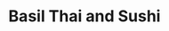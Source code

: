 ---
layout: place
title: "Basil Thai and Sushi"
permalink: /georgia/brunswick/basil-thai-and-sushi.html
stateAbbr: GA
stateName: Georgia
cityName: Brunswick
seo:
  name: "Basil Thai and Sushi"
  type: Restaurant
  links: http://basilthaiandsushi.com/hello-world
description: "Stylish eatery serving sushi, pho & familiar Thai mains, including curry, in modern surrounds. Basil Thai and Sushi serves delicious sushi in Brunswick, Georgia. Try fresh Japanese dishes for a great dining experience. Available for takeout, delivery, lunch, and dinner."
place_id: ChIJDXz6DBbY5IgREAr8L5Gikr8
photos:
  - name: >-
      places/ChIJDXz6DBbY5IgREAr8L5Gikr8/photos/AeeoHcLpnuYYsE8o61XZ501hvdZsugfpovfeNq9ewMVnezIKHJrMVkC1zWz3uDiJCkLTo5zYPah77_QGU0GLxNxAq01_MDDSeg2NP570zdXUk_bR61UjvXcM4Knyq2JjLbJi0V861DRnt8X781d6Ffu0p_U3yR-Pp4R_cs8dFomWQRvQ5-XjUOdylDn7Qg7Z2NiuXCZ4akMhXC6urwgEBPLkH-zGKikzcLyGWSPxK5GKItLN_gk6g__BaGBx0vzZorJ0EqTOm8cJ8Oz_VsG8LFiLcgq55BNIwYzHJKzXCwmf6JaXC5pLneGRT7biDLIIDf_V_2NL6pb3cbCncUgSCI0v6flcFzdzX82FtkI5LKn11cBQiEM_u6ttlqMAGXN5S0gqde2eRIvybLhWGjyWDq0zlcq0_JL76L_-qgYg39fCsl07Yz5I
    widthPx: 3024
    heightPx: 4032
    authorAttributions:
      - displayName: mia jam
        uri: https://maps.google.com/maps/contrib/115408594136126944931
        photoUri: >-
          https://lh3.googleusercontent.com/a-/ALV-UjX1XlFFDEmLRXf_QBOyn-JZLiYSwhRNu1uWgj-BbhREy4vdtQkK=s100-p-k-no-mo
    flagContentUri: >-
      https://www.google.com/local/imagery/report/?cb_client=maps_api_places.places_api&image_key=!1e10!2sCIHM0ogKEICAgICbyu--ogE&hl=en-US
    googleMapsUri: >-
      https://www.google.com/maps/place//data=!3m4!1e2!3m2!1sCIHM0ogKEICAgICbyu--ogE!2e10!4m2!3m1!1s0x88e4d8160cfa7c0d:0xbf92a2912ffc0a10
  - name: >-
      places/ChIJDXz6DBbY5IgREAr8L5Gikr8/photos/AeeoHcKmXHckXwHFVJ38XZfNQ3xz7jYVa8joG878KJj9JLD3NgHY_9m0-FrncYy2hf7GUswBKlkOts33DrBpWnSuddqT4fCwazE7jcjtYO4ya-hiL_GWzf40tim3rPQDuy_CDoL2tDIBaS7zlNdZNPMxBPoKvNQtzMyDsJdsSsZ1QvUhAOcjAZ4IP89qgjmwcIHNsqYhNW1Luu1nil6LBQ1uGHwDsVC93RyadzjtfP6WD5rFCQsdwCU1ESRW0paRNNR9laBjwQDyIglQVcZmJuIPn2CBUSWheo7qBDZzj_9aPQ9r4hNmwh8Fo4_bfj3c8NWE8O13P78x0PxxQUKi4mjVhFFbpKPVSYjof0lLQZ1KGY_hmgWdW1yf0HqiUaL5Pwjo_Q0QC1vFqPxGIFr4Fg2yd8wD_EfYU4yc-hR9nPYwxQ9IU5PA
    widthPx: 3024
    heightPx: 4032
    authorAttributions:
      - displayName: Dani Mannarino
        uri: https://maps.google.com/maps/contrib/111251077230528493636
        photoUri: >-
          https://lh3.googleusercontent.com/a/ACg8ocJ4DxsfQf3kCcGAafLg65nH4b74AJKwS8hoHqkIXkT_W04mYK0L=s100-p-k-no-mo
    flagContentUri: >-
      https://www.google.com/local/imagery/report/?cb_client=maps_api_places.places_api&image_key=!1e10!2sCIHM0ogKEICAgICJusf5vQE&hl=en-US
    googleMapsUri: >-
      https://www.google.com/maps/place//data=!3m4!1e2!3m2!1sCIHM0ogKEICAgICJusf5vQE!2e10!4m2!3m1!1s0x88e4d8160cfa7c0d:0xbf92a2912ffc0a10
  - name: >-
      places/ChIJDXz6DBbY5IgREAr8L5Gikr8/photos/AeeoHcLSwhEWyeTE3Hw_1tZeIlzXrpcNHAATl38FrNe4OSg-KYQU9pGFgmOpmI_8-8qsyE6wYEzCb9KzNdgT9pc9tsbLQjQ5dCCUmTDlMGkU_hMO5JfLPkU86bFSDDFXleqzx1F606trSYNLHgTEd5IBmQTHf2KHdajtu7njoRSb9LJ0N16sV_6pStclwdNz_M36BD69AJf-u08HO8kBnFLTrO12iWPOE2OaHxLjPAAXRRvLBnIiee8Oj0Jzvw98gci7w1WcKCzBpTRP7MUZnboyHZt7r67FE9Wyq3ogTmFgKONaqvMjAiSd6P74EpXG0DGaMp0Jc-7VILm7IAVxErl89S8UqXGewqWqo3JTE4UZ-90iocF2JeS5dX8W8MeJwK5nJKn867VjKWxaffKfK-od-Z2Y5s5iRq0_OaGJuHszfdm7ww
    widthPx: 3000
    heightPx: 4000
    authorAttributions:
      - displayName: Shafiyee Islam
        uri: https://maps.google.com/maps/contrib/115201685251191805275
        photoUri: >-
          https://lh3.googleusercontent.com/a-/ALV-UjX84008L_72L9O3KFhDj_MRVcHZcX9PHKELKnnOMdKQL4D0SOlY5g=s100-p-k-no-mo
    flagContentUri: >-
      https://www.google.com/local/imagery/report/?cb_client=maps_api_places.places_api&image_key=!1e10!2sCIHM0ogKEICAgICf_feMCA&hl=en-US
    googleMapsUri: >-
      https://www.google.com/maps/place//data=!3m4!1e2!3m2!1sCIHM0ogKEICAgICf_feMCA!2e10!4m2!3m1!1s0x88e4d8160cfa7c0d:0xbf92a2912ffc0a10
  - name: >-
      places/ChIJDXz6DBbY5IgREAr8L5Gikr8/photos/AeeoHcKw0Hu85RGc0mJU2wMgUWk-jD92iSwp6xWoCK9lfUIqwdb3R2kOJkXQ2EhMplNO3-O_rUE9I59HgF2qY7r3tN1Iy8Cbo8sxTNbMHdx0_L-2LPPEyQi7xV0a83lSwGr5AHjt8txykmfM3O9NYfIPwH_YQ3jPg5TVY9goL1W9-sK6ay6Iisu3uUyqEO0vUL1EAa57wZDnUhkh9lPMHV-Vzq0G_ZrGBvDhwh76eUkzJrG1jI7l9F_uIQnGHBqC88LzyXQJLDDMcF7o2wqt2plDUAHrMOoHO0esEFMq1lsg0MoELbD_xww5LRTZ2SRFXeqSU6jY7lL3SvbIyFvMNXI6fKSuRpxE2tKrHDUHhq0pCyDJgTU4XohE483dPv-Tv-n9XlPfZqUl8D2HikZpD6o_hXHYt_Zmb77IuzxKoA6lO4p30A
    widthPx: 3072
    heightPx: 4080
    authorAttributions:
      - displayName: Jane R
        uri: https://maps.google.com/maps/contrib/114561138992646196889
        photoUri: >-
          https://lh3.googleusercontent.com/a/ACg8ocIrMYAcb7O40QC8yujsJ0Khju2dGi4gtcbX-70F7IUOFzxetLfv=s100-p-k-no-mo
    flagContentUri: >-
      https://www.google.com/local/imagery/report/?cb_client=maps_api_places.places_api&image_key=!1e10!2sCIHM0ogKEICAgICrlcLwfQ&hl=en-US
    googleMapsUri: >-
      https://www.google.com/maps/place//data=!3m4!1e2!3m2!1sCIHM0ogKEICAgICrlcLwfQ!2e10!4m2!3m1!1s0x88e4d8160cfa7c0d:0xbf92a2912ffc0a10
  - name: >-
      places/ChIJDXz6DBbY5IgREAr8L5Gikr8/photos/AeeoHcJVMtyH1LThWn83Q13bpTiUdvhukFFzIOd_TzKhqfSK0XBj1T1v53jRGDdddTvW2cDCiSrYSMhyD6pa-s9GJ3RXhHNXnACpINJ9ehaDeZjGAermq-nsoPTZRwtdUMmMc-3l2jdEPB7kEJlCRIquHQ6YNJja5x7q5z5l5jbtBbO3drFqNioFQQWegVSZ9W3UkBWMzLErXnSJKvyaTSTfgIzwmPl245z91GughaIBeVeOXm24IdQTDxXlslbHxnRyNEOmC_DEsziIq2nGYdh4JZNhqu4HzppYwd2nfWEP2JbzudzBASzqBBCEEDhY7apBr_LzEJdMqJJhrLMxvuq-s_rL6xAKfTIl3_W-6MT5XQfwTPDTUQnhe6PnwIRdpL9Am8o4FJ-Whs3UktQKuCBLPnkEvGqFFdhw1nGPOY93DKtS8A
    widthPx: 4032
    heightPx: 3024
    authorAttributions:
      - displayName: Aissa King (Boss Lady on the go)
        uri: https://maps.google.com/maps/contrib/114880965124924874300
        photoUri: >-
          https://lh3.googleusercontent.com/a-/ALV-UjX0oOOFTWCQwZ12SO5_yhhasSFdccWmd2LaY5AhZYB4GxHgaC0XUw=s100-p-k-no-mo
    flagContentUri: >-
      https://www.google.com/local/imagery/report/?cb_client=maps_api_places.places_api&image_key=!1e10!2sCIHM0ogKEICAgMDg4pHGEQ&hl=en-US
    googleMapsUri: >-
      https://www.google.com/maps/place//data=!3m4!1e2!3m2!1sCIHM0ogKEICAgMDg4pHGEQ!2e10!4m2!3m1!1s0x88e4d8160cfa7c0d:0xbf92a2912ffc0a10
  - name: >-
      places/ChIJDXz6DBbY5IgREAr8L5Gikr8/photos/AeeoHcIoCZ-lpozyThOs-rsr02UICjT71STVO9nZNGnzOFKy9cj44rNI9QaVBTazsYovs0DpgTUxTRsfE6f2imWgEZ3T9fFJzZ-GMV6QIyY7hdByLSHxcVLvyRbxCTOK8_tOyvTs2IQ1_LSXUjDn12aOlmjrqwhQCgoPR4x3LQT26RTyHm8BGZFYvMaugkLSxrilS73OTF6HlGm33KRbdWIwovK-axEDMeTawRPuPS0jCX3q0IP8igl8Wwu0HZY29rs33jnsBNNhgq5NubDk6jR6uPMF7pG0euRyPxHsEM-pQauwKyGGivmFby84uagyFxdz3R379JJWQzg7ivBJpZSIaGNQwZQzooqAv0pxA2HyYRZfPtMfjt2VJdp9pQKQhOnTduRflLi09yWwwWRVuvfEPJ3drT-2ZBrSLNOcc6t0iSIZqQ
    widthPx: 3024
    heightPx: 4032
    authorAttributions:
      - displayName: mia jam
        uri: https://maps.google.com/maps/contrib/115408594136126944931
        photoUri: >-
          https://lh3.googleusercontent.com/a-/ALV-UjX1XlFFDEmLRXf_QBOyn-JZLiYSwhRNu1uWgj-BbhREy4vdtQkK=s100-p-k-no-mo
    flagContentUri: >-
      https://www.google.com/local/imagery/report/?cb_client=maps_api_places.places_api&image_key=!1e10!2sCIHM0ogKEICAgICbyu--Ig&hl=en-US
    googleMapsUri: >-
      https://www.google.com/maps/place//data=!3m4!1e2!3m2!1sCIHM0ogKEICAgICbyu--Ig!2e10!4m2!3m1!1s0x88e4d8160cfa7c0d:0xbf92a2912ffc0a10
  - name: >-
      places/ChIJDXz6DBbY5IgREAr8L5Gikr8/photos/AeeoHcJL8OZIjsqxU-ksX1Esz3tLiatgy5QC9hrV1IuESJaK1JHIXQaW28NWqr8XYUqUakJNN9RltbtR5KKc0Fi3AYL5tEt_phikYqu6-rfksVZQvS7SQe4H8veIu5UaX4M-7dZxm8oc30axPA7Ewckfq6SBDb8yHmafZnsKH-qVcd2D1-kZWTFo7QDzui6_5AAZdXnRlOHcP8DxgNoMyVc5yVpkIgO8edPL9bWEuapaBk5-BRQPb4948q_Ttq-g6a7U6iFLSP0gdIHIzscaRndXioQqsi86uivdTrezxsoz0kY67nytV0bGI8IGAfiLHIZ2lQY-UwiJfTHRp0AUJn9XYgMRs5OO6aIy86ZEakbZiyjlc3O_HjOlMPbn_-wscQXUtaki_86Q74v-LdqwCWqaDOxwNk2XjICUvpXj1JvY7BH2KYA
    widthPx: 4032
    heightPx: 3024
    authorAttributions:
      - displayName: Ted Stawicki
        uri: https://maps.google.com/maps/contrib/109653092133899025913
        photoUri: >-
          https://lh3.googleusercontent.com/a-/ALV-UjXwkNI8YfFlRIQ7EuA2OGgBxwHG4UqMx57zCmTsnDdbVxfKuqszrQ=s100-p-k-no-mo
    flagContentUri: >-
      https://www.google.com/local/imagery/report/?cb_client=maps_api_places.places_api&image_key=!1e10!2sCIHM0ogKEICAgID1s8_mywE&hl=en-US
    googleMapsUri: >-
      https://www.google.com/maps/place//data=!3m4!1e2!3m2!1sCIHM0ogKEICAgID1s8_mywE!2e10!4m2!3m1!1s0x88e4d8160cfa7c0d:0xbf92a2912ffc0a10
  - name: >-
      places/ChIJDXz6DBbY5IgREAr8L5Gikr8/photos/AeeoHcLLIsTxhbbQ_VyTCsz420iObPHLM9qmb2TgilrA15PVJWOREOcYSWZVRrWf-A9FAf5cpgyjhrkaHCL0vbCyeFpQtKbI2b3faNdp9WyDzzioGYF-XPjfBW5rmN223gCWmWc4axZ5-cY_zAemRI4xEhtPPVs9WHMMCFxptC21aooCeAhjcAMt935y-OL3e-uUVkGoa08vr5tkbsxUINfI8GMFeYalfW952x9OE_11wVRblaTdWiqmTWOsTCnZW8tIviU_mA_-3qa8z18tANODsNDw5GSuZMsvNpCGOa1naQpu7qJoKrsA8uPQrUjmBWcfaTQlabWg5QyMxv462J1oow31Kl8Zpv0xO6W_0A_5ZQtqdMVhsXQeXTQPkbLMZe7w-eD_xMFCd0J6TF1e7mN9wXR3ppdRGSYew7i3u6KeNQkPrQ
    widthPx: 4032
    heightPx: 3024
    authorAttributions:
      - displayName: mia jam
        uri: https://maps.google.com/maps/contrib/115408594136126944931
        photoUri: >-
          https://lh3.googleusercontent.com/a-/ALV-UjX1XlFFDEmLRXf_QBOyn-JZLiYSwhRNu1uWgj-BbhREy4vdtQkK=s100-p-k-no-mo
    flagContentUri: >-
      https://www.google.com/local/imagery/report/?cb_client=maps_api_places.places_api&image_key=!1e10!2sCIHM0ogKEICAgICbyu--Qg&hl=en-US
    googleMapsUri: >-
      https://www.google.com/maps/place//data=!3m4!1e2!3m2!1sCIHM0ogKEICAgICbyu--Qg!2e10!4m2!3m1!1s0x88e4d8160cfa7c0d:0xbf92a2912ffc0a10
  - name: >-
      places/ChIJDXz6DBbY5IgREAr8L5Gikr8/photos/AeeoHcJMkPmdDg__KC0dEkLoLWm40YpV4KQfASIKQwOVNth5GNlyriXfwjvOttpzXtBcdkQThXe25YhwHP6mQS4YAB4PEq3jU8jbkLroEiGPM2GR2vDP9lHXtTJf7nEnu8oDAdsQMPd6CB7m_uZmWr0B2Wcyu07RmqG1x3QSySHGjO_WaJijZ5A8rYAR9AWAjlNu7j_EpmurUTqXNgGY8-cN2yeNB5yv-QboGvGr2k0BYFaQOVX0Gl7PNPyL9TyPvNDXkufcuaICOrIN4Bd3LimdobxlrbMu8AMXMruHtRAOrTw_Z5ZfPHPsalj1nXiMl-7CSDD2kI6vVEHbQq0WX_Y42mdAnYg_Ry55l5i9VCxNeDujETiK8A_s86OARYUxDRDk-e5Uo1dDjGNoAFXCQZ64C9pr5x2QglWFdK-ycb0I0eeZMu3V
    widthPx: 3000
    heightPx: 4000
    authorAttributions:
      - displayName: Shafiyee Islam
        uri: https://maps.google.com/maps/contrib/115201685251191805275
        photoUri: >-
          https://lh3.googleusercontent.com/a-/ALV-UjX84008L_72L9O3KFhDj_MRVcHZcX9PHKELKnnOMdKQL4D0SOlY5g=s100-p-k-no-mo
    flagContentUri: >-
      https://www.google.com/local/imagery/report/?cb_client=maps_api_places.places_api&image_key=!1e10!2sCIHM0ogKEICAgICf_feMiAE&hl=en-US
    googleMapsUri: >-
      https://www.google.com/maps/place//data=!3m4!1e2!3m2!1sCIHM0ogKEICAgICf_feMiAE!2e10!4m2!3m1!1s0x88e4d8160cfa7c0d:0xbf92a2912ffc0a10
  - name: >-
      places/ChIJDXz6DBbY5IgREAr8L5Gikr8/photos/AeeoHcI2baCH2KfRtxkwqFt6lw-f8jkMsOQRQfuCNIDpFn8ttMDQ3nr4bUKxUBGFuw06RC9JEzEltwFbBJVhYg4d-VM8-RyasGAwT7v_IYnTBoJ9CqKB5Yj0RRrUjtM4ceIxcslX6kI7QsmEHRmBQm00d0wTXgZr4JAMRPOIkTjXoQeR6g1XtoRhZI6r_DN_G_J-FF_Tqlp8zAJcWzDu6wWtM0m-8aEHWrxFIT_7-34u-Ho9Wlc-bqRyaP8qUlXxn0IrccQ1kq_eEmcQQ-vNmvC8MmaYMvFSJj4_dRX9O_246oOv-HHI1DYZuyT8Hgh5p88THyaM7Y0WhozHv2kBvPbpYrCw408JX7Z57u3Y1pzaewYFlDm8BiE0s8yn7WllBrSqzs9J8FpmR36GXlZ10q8VAIcRnQsOr9frIsdWfpaqzfw
    widthPx: 4032
    heightPx: 3024
    authorAttributions:
      - displayName: AdventureAttorney
        uri: https://maps.google.com/maps/contrib/113640814424146438440
        photoUri: >-
          https://lh3.googleusercontent.com/a-/ALV-UjVJx2wy5jAMex0LEQq2aH-DHMOyD0m1GnMuI6XbI07z6R8Q1sLT=s100-p-k-no-mo
    flagContentUri: >-
      https://www.google.com/local/imagery/report/?cb_client=maps_api_places.places_api&image_key=!1e10!2sCIHM0ogKEICAgICxiun2RA&hl=en-US
    googleMapsUri: >-
      https://www.google.com/maps/place//data=!3m4!1e2!3m2!1sCIHM0ogKEICAgICxiun2RA!2e10!4m2!3m1!1s0x88e4d8160cfa7c0d:0xbf92a2912ffc0a10
address: 1401 Newcastle St, Brunswick, GA 31520, USA
street: 1401 Newcastle St
city: Brunswick
state: GA
zip: '31520'
country: USA
neighborhood: null
latitude: '31.147777'
longitude: '-81.495006'
accessibility_options:
  wheelchairAccessibleParking: true
  wheelchairAccessibleEntrance: true
  wheelchairAccessibleRestroom: true
  wheelchairAccessibleSeating: true
business_status: OPERATIONAL
name: Basil Thai and Sushi
google_maps_links:
  directionsUri: >-
    https://www.google.com/maps/dir//''/data=!4m7!4m6!1m1!4e2!1m2!1m1!1s0x88e4d8160cfa7c0d:0xbf92a2912ffc0a10!3e0
  placeUri: https://maps.google.com/?cid=13804274552302995984
  writeAReviewUri: >-
    https://www.google.com/maps/place//data=!4m3!3m2!1s0x88e4d8160cfa7c0d:0xbf92a2912ffc0a10!12e1
  reviewsUri: >-
    https://www.google.com/maps/place//data=!4m4!3m3!1s0x88e4d8160cfa7c0d:0xbf92a2912ffc0a10!9m1!1b1
  photosUri: >-
    https://www.google.com/maps/place//data=!4m3!3m2!1s0x88e4d8160cfa7c0d:0xbf92a2912ffc0a10!10e5
primary_type: Thai Restaurant
opening_hours:
  regular: null
  current: null
secondary_opening_hours:
  regular:
    weekdayDescriptions: null
    type: null
  current:
    weekdayDescriptions: null
    type: null
phone: (912) 342-7625
price_level: PRICE_LEVEL_MODERATE
price_range: null
rating: '4.3'
rating_count: 0
website: http://basilthaiandsushi.com/hello-world
reviews:
  - name: >-
      places/ChIJDXz6DBbY5IgREAr8L5Gikr8/reviews/ChdDSUhNMG9nS0VJQ0FnSUR6dEotaTdnRRAB
    relativePublishTimeDescription: 10 months ago
    rating: 4
    text:
      text: >-
        My family and I visited here during our quick trip to Brunswick. I
        really wish I could remember our server name because he was great. The
        food was good and the drinks were delicious. The atmosphere was nice,
        too. I ordered the New Zealand lamb chops,  salmon roll, and Thai fried
        rice.
      languageCode: en
    originalText:
      text: >-
        My family and I visited here during our quick trip to Brunswick. I
        really wish I could remember our server name because he was great. The
        food was good and the drinks were delicious. The atmosphere was nice,
        too. I ordered the New Zealand lamb chops,  salmon roll, and Thai fried
        rice.
      languageCode: en
    authorAttribution:
      displayName: Shenay Adams (NayNay)
      uri: https://www.google.com/maps/contrib/104611603786414643361/reviews
      photoUri: >-
        https://lh3.googleusercontent.com/a-/ALV-UjWRwf_P-gVQgNAIHETXnSjRPuq_OGtOBB42d69VnDxl9a3vF6rhSg=s128-c0x00000000-cc-rp-mo-ba4
    publishTime: '2024-06-08T17:06:32.617848Z'
    flagContentUri: >-
      https://www.google.com/local/review/rap/report?postId=ChdDSUhNMG9nS0VJQ0FnSUR6dEotaTdnRRAB&d=17924085&t=1
    googleMapsUri: >-
      https://www.google.com/maps/reviews/data=!4m6!14m5!1m4!2m3!1sChdDSUhNMG9nS0VJQ0FnSUR6dEotaTdnRRAB!2m1!1s0x88e4d8160cfa7c0d:0xbf92a2912ffc0a10
  - name: >-
      places/ChIJDXz6DBbY5IgREAr8L5Gikr8/reviews/ChdDSUhNMG9nS0VJQ0FnSURENjkzeDFRRRAB
    relativePublishTimeDescription: 12 months ago
    rating: 5
    text:
      text: >-
        Great lunch spot!


        Dumplings were delicious, loved the sauce!


        Salmon was perfectly cooked! The green sauce has a bit of spice to it,
        but it was very good.


        My daughter inhaled the hibachi chicken and rice!


        The chicken and noodles were also a hit, my husband loved them!


        The red velvet cheesecake was AMAZING!


        Will go again!
      languageCode: en
    originalText:
      text: >-
        Great lunch spot!


        Dumplings were delicious, loved the sauce!


        Salmon was perfectly cooked! The green sauce has a bit of spice to it,
        but it was very good.


        My daughter inhaled the hibachi chicken and rice!


        The chicken and noodles were also a hit, my husband loved them!


        The red velvet cheesecake was AMAZING!


        Will go again!
      languageCode: en
    authorAttribution:
      displayName: Ashley Ruth
      uri: https://www.google.com/maps/contrib/101596333563938651568/reviews
      photoUri: >-
        https://lh3.googleusercontent.com/a-/ALV-UjUXQvyJV_eE9eHA3D_NL6CVmmEAQtLlkJoj9OTAl7yKKkCRE5LUAQ=s128-c0x00000000-cc-rp-mo-ba5
    publishTime: '2024-04-14T12:43:18.547796Z'
    flagContentUri: >-
      https://www.google.com/local/review/rap/report?postId=ChdDSUhNMG9nS0VJQ0FnSURENjkzeDFRRRAB&d=17924085&t=1
    googleMapsUri: >-
      https://www.google.com/maps/reviews/data=!4m6!14m5!1m4!2m3!1sChdDSUhNMG9nS0VJQ0FnSURENjkzeDFRRRAB!2m1!1s0x88e4d8160cfa7c0d:0xbf92a2912ffc0a10
  - name: >-
      places/ChIJDXz6DBbY5IgREAr8L5Gikr8/reviews/ChdDSUhNMG9nS0VJQ0FnTURnNHBIR29RRRAB
    relativePublishTimeDescription: a month ago
    rating: 5
    text:
      text: >-
        Really tasty Thai food. I’m looking forward to recommending it to all my
        co workers.
      languageCode: en
    originalText:
      text: >-
        Really tasty Thai food. I’m looking forward to recommending it to all my
        co workers.
      languageCode: en
    authorAttribution:
      displayName: Aissa King (Boss Lady on the go)
      uri: https://www.google.com/maps/contrib/114880965124924874300/reviews
      photoUri: >-
        https://lh3.googleusercontent.com/a-/ALV-UjX0oOOFTWCQwZ12SO5_yhhasSFdccWmd2LaY5AhZYB4GxHgaC0XUw=s128-c0x00000000-cc-rp-mo-ba4
    publishTime: '2025-02-23T14:41:16.930781Z'
    flagContentUri: >-
      https://www.google.com/local/review/rap/report?postId=ChdDSUhNMG9nS0VJQ0FnTURnNHBIR29RRRAB&d=17924085&t=1
    googleMapsUri: >-
      https://www.google.com/maps/reviews/data=!4m6!14m5!1m4!2m3!1sChdDSUhNMG9nS0VJQ0FnTURnNHBIR29RRRAB!2m1!1s0x88e4d8160cfa7c0d:0xbf92a2912ffc0a10
  - name: >-
      places/ChIJDXz6DBbY5IgREAr8L5Gikr8/reviews/ChZDSUhNMG9nS0VJQ0FnSURiMXVxdmZREAE
    relativePublishTimeDescription: 8 months ago
    rating: 5
    text:
      text: >-
        A bunch of came here to celebrate my brother in laws birthday and it was
        a great experience. The food was very good and the service was
        exceptional. We had a large group and they handled it very well. We will
        be back. I recommend this business. Give them a try!!
      languageCode: en
    originalText:
      text: >-
        A bunch of came here to celebrate my brother in laws birthday and it was
        a great experience. The food was very good and the service was
        exceptional. We had a large group and they handled it very well. We will
        be back. I recommend this business. Give them a try!!
      languageCode: en
    authorAttribution:
      displayName: Richa Owen
      uri: https://www.google.com/maps/contrib/117781611892262833146/reviews
      photoUri: >-
        https://lh3.googleusercontent.com/a-/ALV-UjVejdBjJZLBoVM26mW-pApveczXtueXFtWow_YHziKZJZVo8p8=s128-c0x00000000-cc-rp-mo-ba6
    publishTime: '2024-08-05T05:55:41.860167Z'
    flagContentUri: >-
      https://www.google.com/local/review/rap/report?postId=ChZDSUhNMG9nS0VJQ0FnSURiMXVxdmZREAE&d=17924085&t=1
    googleMapsUri: >-
      https://www.google.com/maps/reviews/data=!4m6!14m5!1m4!2m3!1sChZDSUhNMG9nS0VJQ0FnSURiMXVxdmZREAE!2m1!1s0x88e4d8160cfa7c0d:0xbf92a2912ffc0a10
  - name: >-
      places/ChIJDXz6DBbY5IgREAr8L5Gikr8/reviews/ChdDSUhNMG9nS0VJQ0FnSUMxNWNIZDRnRRAB
    relativePublishTimeDescription: a year ago
    rating: 4
    text:
      text: >-
        We stopped in here for lunch over the weekend in downtown Brunswick.


        The place has more ambiance than we were expecting. Quick service and
        good food.


        We ordered the basil chicken and the Thai fried rice from the lunch
        menu. Both were quite good, but there were only a few bits of pineapple
        in the rice.


        Good serving size and a tasty meal.


        I'd recommend this place and we'll definitely return.


        ⭐⭐⭐⭐ 4.4 stars
      languageCode: en
    originalText:
      text: >-
        We stopped in here for lunch over the weekend in downtown Brunswick.


        The place has more ambiance than we were expecting. Quick service and
        good food.


        We ordered the basil chicken and the Thai fried rice from the lunch
        menu. Both were quite good, but there were only a few bits of pineapple
        in the rice.


        Good serving size and a tasty meal.


        I'd recommend this place and we'll definitely return.


        ⭐⭐⭐⭐ 4.4 stars
      languageCode: en
    authorAttribution:
      displayName: Cynthia Edmonds
      uri: https://www.google.com/maps/contrib/109855194720908849736/reviews
      photoUri: >-
        https://lh3.googleusercontent.com/a/ACg8ocKbXkjUCiyuVBxspIW7EbqnhGOYuH3wYn-fpzD_7VSNP-hyYA=s128-c0x00000000-cc-rp-mo-ba7
    publishTime: '2024-01-02T00:21:54.031646Z'
    flagContentUri: >-
      https://www.google.com/local/review/rap/report?postId=ChdDSUhNMG9nS0VJQ0FnSUMxNWNIZDRnRRAB&d=17924085&t=1
    googleMapsUri: >-
      https://www.google.com/maps/reviews/data=!4m6!14m5!1m4!2m3!1sChdDSUhNMG9nS0VJQ0FnSUMxNWNIZDRnRRAB!2m1!1s0x88e4d8160cfa7c0d:0xbf92a2912ffc0a10
parking_options:
  freeParkingLot: true
  freeStreetParking: true
  valetParking: false
payment_options:
  acceptsCreditCards: true
  acceptsDebitCards: true
  acceptsCashOnly: false
allow_dogs: null
curbside_pickup: null
delivery: true
dine_in: true
good_for_children: true
good_for_groups: true
good_for_sports: null
live_music: false
menu_for_children: null
outdoor_seating: null
reservable: true
restroom: true
serves_beer: true
serves_breakfast: false
serves_brunch: false
serves_cocktails: true
serves_coffee: true
serves_dinner: true
serves_dessert: true
serves_lunch: true
serves_vegetarian_food: true
serves_wine: true
takeout: true
update_category: essentials
summary: >-
  Stylish eatery serving sushi, pho & familiar Thai mains, including curry, in
  modern surrounds.

---